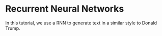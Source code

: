 # Recurrent Neural Networks

In this tutorial, we use a RNN to generate text in a similar style
to Donald Trump.